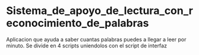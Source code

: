 # Sistema_de_apoyo_de_lectura_con_reconocimiento_de_palabras
Aplicacion que ayuda a saber cuantas palabras puedes a llegar a leer por minuto. Se divide en 4 scripts uniendolos con el script de interfaz
